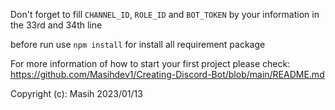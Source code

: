 Don't forget to fill `CHANNEL_ID`, `ROLE_ID` and `BOT_TOKEN` by your information in the 33rd and 34th line

before run use `npm install` for install all requirement package

For more information of how to start your first project please check: https://github.com/Masihdev1/Creating-Discord-Bot/blob/main/README.md

Copyright (c): Masih 2023/01/13

